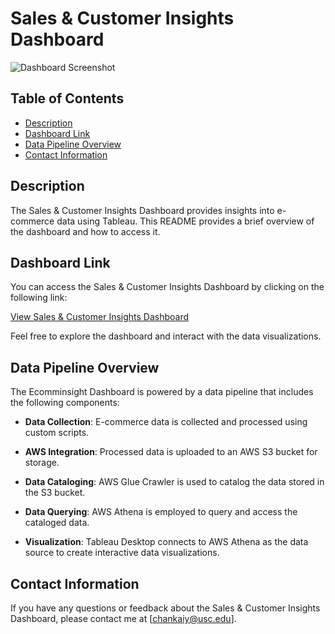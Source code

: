 # Sales & Customer Insights Dashboard

![Dashboard Screenshot](insert_screenshot_url_here.png) <!-- Add a screenshot of your Tableau dashboard if available -->

## Table of Contents

- [Description](#description)
- [Dashboard Link](#dashboard-link)
- [Data Pipeline Overview](#data-pipeline-overview)
- [Contact Information](#contact-information)

## Description

The Sales & Customer Insights Dashboard provides insights into e-commerce data using Tableau. This README provides a brief overview of the dashboard and how to access it.

## Dashboard Link

You can access the Sales & Customer Insights Dashboard by clicking on the following link:

[View Sales & Customer Insights Dashboard](https://public.tableau.com/app/profile/kai.yin.chan/viz/SalesCustomerInsights/Dashboard1?publish=yes)

Feel free to explore the dashboard and interact with the data visualizations.

## Data Pipeline Overview

The Ecomminsight Dashboard is powered by a data pipeline that includes the following components:

- **Data Collection**: E-commerce data is collected and processed using custom scripts.

- **AWS Integration**: Processed data is uploaded to an AWS S3 bucket for storage.

- **Data Cataloging**: AWS Glue Crawler is used to catalog the data stored in the S3 bucket.

- **Data Querying**: AWS Athena is employed to query and access the cataloged data.

- **Visualization**: Tableau Desktop connects to AWS Athena as the data source to create interactive data visualizations.

## Contact Information

If you have any questions or feedback about the Sales & Customer Insights Dashboard, please contact me at [chankaiy@usc.edu].

